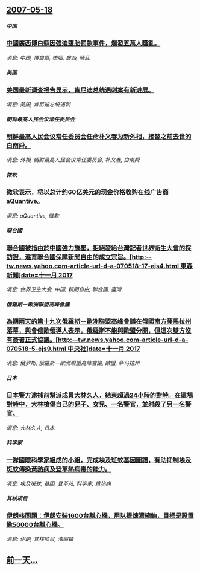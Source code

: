 ## [2007-05-18](/news/2007/05/18/index.md)

##### 中国
### [中國廣西博白縣因強迫墮胎罰款事件，爆發五萬人騷亂。](/news/2007/05/18/中國廣西博白縣因強迫墮胎罰款事件-爆發五萬人騷亂.md)
_消息: 中国, 博白縣, 堕胎, 廣西, 骚乱_

##### 美国
### [美国最新调查报告显示，肯尼迪总统遇刺案有新进展。](/news/2007/05/18/美国最新调查报告显示-肯尼迪总统遇刺案有新进展.md)
_消息: 美国, 肯尼迪总统遇刺_

##### 朝鲜最高人民会议常任委员会
### [朝鲜最高人民会议常任委员会任命朴义春为新外相，接替之前去世的白南舜。](/news/2007/05/18/朝鲜最高人民会议常任委员会任命朴义春为新外相-接替之前去世的白南舜.md)
_消息: 外相, 朝鲜最高人民会议常任委员会, 朴义春, 白南舜_

##### 微軟
### [微软表示，将以总计约60亿美元的现金价格收购在线广告商aQuantive。](/news/2007/05/18/微软表示-将以总计约60亿美元的现金价格收购在线广告商aQuantive.md)
_消息: aQuantive, 微軟_

##### 聯合國
### [聯合國被指由於中國強力施壓，拒絕發給台灣記者世界衛生大會的採訪證，違背聯合國保障新聞自由的成立宗旨。[http:--tw.news.yahoo.com-article-url-d-a-070518-17-ejs4.html 東森新聞]date=十一月 2017 ](/news/2007/05/18/聯合國被指由於中國強力施壓-拒絕發給台灣記者世界衛生大會的採訪證-違背聯合國保障新聞自由的成立宗旨-http-tw.md)
_消息: 世界卫生大会, 中国, 新聞自由, 聯合國, 臺灣_

##### 俄羅斯－歐洲聯盟高峰會議
### [為期兩天的第十九次俄羅斯－歐洲聯盟高峰會議在俄國南方薩馬拉州落幕，與會俄歐領導人表示，俄羅斯不能與歐盟分開，但這次雙方沒有簽署正式協議。[http:--tw.news.yahoo.com-article-url-d-a-070518-5-ejs9.html 中央社]date=十一月 2017 ](/news/2007/05/18/為期兩天的第十九次俄羅斯-歐洲聯盟高峰會議在俄國南方薩馬拉州落幕-與會俄歐領導人表示-俄羅斯不能與歐盟分開-但這次雙方沒.md)
_消息: 俄罗斯, 俄羅斯－歐洲聯盟高峰會議, 歐盟, 萨马拉州_

##### 日本
### [日本警方逮捕前幫派成員大林久人，結束超過24小時的對峙。在這場對峙中，大林槍傷自己的兒子、女兒、一名警官，並射殺了另一名警官。](/news/2007/05/18/日本警方逮捕前幫派成員大林久人-結束超過24小時的對峙-在這場對峙中-大林槍傷自己的兒子-女兒-一名警官-並射殺了另一名.md)
_消息: 大林久人, 日本_

##### 科学家
### [一隊國際科學家組成的小組，完成埃及斑蚊基因圖譜，有助抑制埃及斑蚊傳染黃熱病及登革熱病毒的能力。](/news/2007/05/18/一隊國際科學家組成的小組-完成埃及斑蚊基因圖譜-有助抑制埃及斑蚊傳染黃熱病及登革熱病毒的能力.md)
_消息: 埃及斑蚊, 基因, 登革热, 科学家, 黄热病_

##### 其核项目
### [伊朗核問題：伊朗安裝1600台離心機，用以提煉濃縮鈾，目標是設置逾50000台離心機。](/news/2007/05/18/伊朗核問題-伊朗安裝1600台離心機-用以提煉濃縮鈾-目標是設置逾50000台離心機.md)
_消息: 伊朗, 其核项目, 浓缩铀_

## [前一天...](/news/2007/05/17/index.md)


